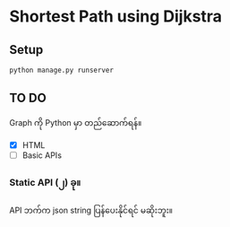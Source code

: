 # Shortest Path using Dijkstra


## Setup 

```bash
python manage.py runserver
```

## TO DO

Graph ကို Python မှာ တည်ဆောက်ရန်။


- [x] HTML
- [ ] Basic APIs

### Static API (၂) ခု။


API ဘက်က json string ပြန်ပေးနိုင်ရင် မဆိုးဘူး။

